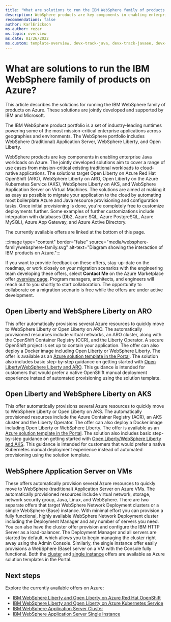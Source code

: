 ```yaml
---
title: "What are solutions to run the IBM WebSphere family of products on Azure"
description: WebSphere products are key components in enabling enterprise Java workloads on Azure. IBM and Microsoft are collaborating on a complete set of jointly developed and supported solutions for the product family.
recommendations: false
author: KarlErickson
ms.author: rezar
ms.topic: overview
ms.date: 01/26/2022
ms.custom: template-overview, devx-track-java, devx-track-javaee, devx-track-javaee-was, devx-track-extended-java
---
```


# What are solutions to run the IBM WebSphere family of products on Azure?

This article describes the solutions for running the IBM WebSphere family of products on Azure. These solutions are jointly developed and supported by IBM and Microsoft.

The IBM WebSphere product portfolio is a set of industry-leading runtimes powering some of the most mission-critical enterprise applications across geographies and environments. The WebSphere portfolio includes WebSphere (traditional) Application Server, WebSphere Liberty, and Open Liberty.

WebSphere products are key components in enabling enterprise Java workloads on Azure. The jointly developed solutions aim to cover a range of use cases from mission-critical existing traditional workloads to cloud-native applications. The solutions target Open Liberty on Azure Red Hat OpenShift (ARO), WebSphere Liberty on ARO, Open Liberty on the Azure Kubernetes Service (AKS), WebSphere Liberty on AKS, and WebSphere Application Server on Virtual Machines. The solutions are aimed at making it as easy as possible to migrate your application to the cloud by automating most boilerplate Azure and Java resource provisioning and configuration tasks. Once initial provisioning is done, you're completely free to customize deployments further. Some examples of further customizations include integration with databases (Db2, Azure SQL, Azure PostgreSQL, Azure MySQL), Azure App Gateway, and Azure Active Directory.

The currently available offers are linked at the bottom of this page.

:::image type="content" border="false" source="media/websphere-family/websphere-family.svg" alt-text="Diagram showing the interaction of IBM products on Azure.":::

If you want to provide feedback on these offers, stay-up-date on the roadmap, or work closely on your migration scenarios with the engineering team developing these offers, select **Contact Me** on the Azure Marketplace offer [overview page](https://azuremarketplace.microsoft.com/marketplace/apps/ibm-usa-ny-armonk-hq-6275750-ibmcloud-aiops.2021-02-17_websphere_offerings_contact_me?tab=Overview). Program managers, architects, and engineers will reach out to you shortly to start collaboration. The opportunity to collaborate on a migration scenario is free while the offers are under active development.

## Open Liberty and WebSphere Liberty on ARO

This offer automatically provisions several Azure resources to quickly move to WebSphere Liberty or Open Liberty on ARO. The automatically provisioned resources include virtual networks, an ARO cluster, along with the OpenShift Container Registry (OCR), and the Liberty Operator. A secure OpenShift project is set up to contain your application. The offer can also deploy a Docker image including Open Liberty or WebSphere Liberty. The offer is available as an [Azure solution template in the Portal](https://portal.azure.com/#create/ibm-usa-ny-armonk-hq-6275750-ibmcloud-aiops.20210823-liberty-aroliberty-aro). The solution also includes basic step-by-step guidance on getting started with [Open Liberty/WebSphere Liberty and ARO](/azure/openshift/howto-deploy-java-liberty-app). This guidance is intended for customers that would prefer a native OpenShift manual deployment experience instead of automated provisioning using the solution template.

## Open Liberty and WebSphere Liberty on AKS

This offer automatically provisions several Azure resources to quickly move to WebSphere Liberty or Open Liberty on AKS. The automatically provisioned resources include the Azure Container Registry (ACR), an AKS cluster and the Liberty Operator. The offer can also deploy a Docker image including Open Liberty or WebSphere Liberty. The offer is available as an [Azure solution template in the Portal](https://portal.azure.com/#create/ibm-usa-ny-armonk-hq-6275750-ibmcloud-aiops.20210924-liberty-aksliberty-aks). The solution also includes basic step-by-step guidance on getting started with [Open Liberty/WebSphere Liberty and AKS](/azure/aks/howto-deploy-java-liberty-app). This guidance is intended for customers that would prefer a native Kubernetes manual deployment experience instead of automated provisioning using the solution template.

## WebSphere Application Server on VMs

These offers automatically provision several Azure resources to quickly move to WebSphere (traditional) Application Server on Azure VMs. The automatically provisioned resources include virtual network, storage, network security group, Java, Linux, and WebSphere. There are two separate offers that target WebSphere Network Deployment clusters or a simple WebSphere (Base) instance. With minimal effort you can provision a fully functional, highly available WebSphere Network Deployment cluster including the Deployment Manager and any number of servers you need. You can also have the cluster offer provision and configure the IBM HTTP Server as a load-balancer. The Deployment Manager and all servers are started by default, which allows you to begin managing the cluster right away using the Admin Console. Similarly, the single instance offer easily provisions a WebSphere (Base) server on a VM with the Console fully functional. Both the [cluster](https://portal.azure.com/#create/ibm-usa-ny-armonk-hq-6275750-ibmcloud-aiops.2021-04-08-twas-clustercluster) and [single instance](https://ms.portal.azure.com/#create/ibm-usa-ny-armonk-hq-6275750-ibmcloud-aiops.2022-01-07-twas-base-single-server2022-01-07-twas-base-single-server) offers are available as Azure solution templates in the Portal.

## Next steps

Explore the currently available offers on Azure:

- [IBM WebSphere Liberty and Open Liberty on Azure Red Hat OpenShift ](https://portal.azure.com/#create/ibm-usa-ny-armonk-hq-6275750-ibmcloud-aiops.20210823-liberty-aroliberty-aro)
- [IBM WebSphere Liberty and Open Liberty on Azure Kubernetes Service](https://portal.azure.com/#create/ibm-usa-ny-armonk-hq-6275750-ibmcloud-aiops.20210924-liberty-aksliberty-aks)
- [IBM WebSphere Application Server Cluster](https://portal.azure.com/#create/ibm-usa-ny-armonk-hq-6275750-ibmcloud-aiops.2021-04-08-twas-clustercluster)
- [IBM WebSphere Application Server Single Instance](https://ms.portal.azure.com/#create/ibm-usa-ny-armonk-hq-6275750-ibmcloud-aiops.2022-01-07-twas-base-single-server2022-01-07-twas-base-single-server)
